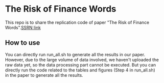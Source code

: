 # The Risk of Finance Words

This repo is to share the replication code of paper "The Risk of Finance Words".[SSRN link](https://papers.ssrn.com/sol3/papers.cfm?abstract_id=4947710)

## How to use

You can directly run run_all.sh to generate all the results in our paper. However, due to the large volume of data involved, we haven't uploaded the raw data yet, so the data processing part cannot be executed. But you can directly run the code related to the tables and figures (Step 4 in run_all.sh) in the paper to generate all the results. 
